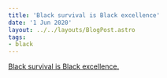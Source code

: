```yaml
---
title: 'Black survival is Black excellence'
date: '1 Jun 2020'
layout: ../../layouts/BlogPost.astro
tags:
- black
---
```


[Black survival is Black excellence.](/wiki/black/)